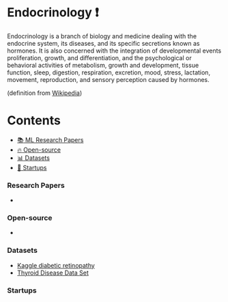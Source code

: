 # Endocrinology :heavy_exclamation_mark:

Endocrinology is a branch of biology and medicine dealing with the endocrine system, its diseases, and its specific secretions known as hormones. It is also concerned with the integration of developmental events proliferation, growth, and differentiation, and the psychological or behavioral activities of metabolism, growth and development, tissue function, sleep, digestion, respiration, excretion, mood, stress, lactation, movement, reproduction, and sensory perception caused by hormones. 

(definition from [Wikipedia](https://en.wikipedia.org/wiki/Endocrinology))

# Contents 
- [:books: ML Research Papers](#research-papers)
- [:fire: Open-source](#open-source)
- [:bar_chart: Datasets](#datasets)
- [:eyes: Startups](#startups)

### Research Papers
- 
### Open-source
- 
### Datasets
- [Kaggle diabetic retinopathy](https://www.kaggle.com/c/diabetic-retinopathy-detection)
- [Thyroid Disease Data Set](https://archive.ics.uci.edu/ml/datasets/Thyroid+Disease)

### Startups
